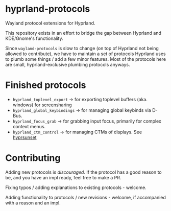 # hyprland-protocols
Wayland protocol extensions for Hyprland.

This repository exists in an effort to bridge the gap between Hyprland and KDE/Gnome's functionality.

Since `wayland-protocols` is slow to change (on top of Hyprland not being allowed to contribute), we have to maintain
a set of protocols Hyprland uses to plumb some things / add a few minor features. Most of the protocols here are small,
hyprland-exclusive plumbing protocols anyways.

# Finished protocols
- `hyprland_toplevel_export` -> for exporting toplevel buffers (aka. windows) for screensharing
- `hyprland_global_keybindings` -> for managing global keybinds via D-Bus.
- `hyprland_focus_grab` -> for grabbing input focus, primarily for complex context menus.
- `hyprland_ctm_control` -> for managing CTMs of displays. See [hyprsunset](https://github.com/hyprwm/hyprsunset)

# Contributing
Adding new protocols is *discouraged*. If the protocol has a good reason to be, and you have an impl ready, feel free to make a PR.

Fixing typos / adding explanations to existing protocols - welcome.

Adding functionality to protocols / new revisions - welcome, if accompanied with a reason and an impl.

